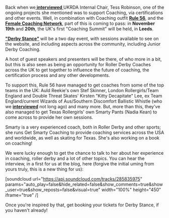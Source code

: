 <html><body><p>Back when we<a href="https://www.scottishrollerderbyblog.com/2016/04/27/an-interview-with-ukrda-chair-tess-robinson/"><strong> interviewed</strong> </a>UKRDA Internal Chair, Tess Robinson, one of the ongoing projects she mentioned was to support Coaching, via certifications and other events.
Well, in combination with Coaching outfit <strong><a href="http://www.rulefiftysix.com/derbystance-1/">Rule 56</a></strong>, and the <strong><a href="https://www.facebook.com/Female-Coaching-Network-900335303354547/">Female Coaching Network</a></strong>, part of this is coming to pass: in <strong>November 19th</strong> and <strong>20th</strong>, the UK's first "Coaching Summit" will be held, in <strong>Leeds</strong>.

<strong><a href="https://www.facebook.com/events/536421803211316/">"Derby Stance"</a> </strong>will be a two day event, with sessions available to see on the website, and including aspects across the community, including Junior Derby Coaching.

A host of guest speakers and presenters will be there, of who more in a bit, but this is also seen as being an opportunity for Roller Derby Coaches across the UK to get together to influence the future of coaching, the certification process and any other developments.

To support this, Rule 56 have managed to get coaches from some of the top teams in the UK: Auld Reekie's own Stef Skinner, London Rollergirls/Team England and Double Threat Skates' Kirsten "Kitty Decapitate" Lee, ex Team England/current Wizards of Aus/Southern Discomfort Ballistic Whistle (who we <strong><a href="https://www.scottishrollerderbyblog.com/2016/05/10/an-interview-with-outgoing-team-england-coach-ballistic-whistle/">interviewed</a></strong> not long ago) and many more. But, more than this, they've also managed to get Texas Rollergirls' own Smarty Pants (Nadia Kean) to come across to provide her own sessions.

Smarty is a very experienced coach, both in Roller Derby and other sports; she runs Get Smarty Coaching to provide coaching services across the USA and worldwide, as well as skating for Texas. She's also working on a book on coaching!

We were lucky enough to get the chance to talk to her about her experience in coaching, roller derby and a lot of other topics. You can hear the interview, in a first for us at the blog, here (forgive the initial uming from yours truly, this is a new thing for us):

[soundcloud url="https://api.soundcloud.com/tracks/285835975" params="auto_play=false&amp;hide_related=false&amp;show_comments=true&amp;show_user=true&amp;show_reposts=false&amp;visual=true" width="100%" height="450" iframe="true" /]

Once you're inspired by that, get booking your tickets for Derby Stance, if you haven't already!</p></body></html>
